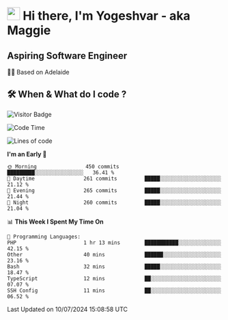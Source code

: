 <h1><img src="https://emojis.slackmojis.com/emojis/images/1531849430/4246/blob-sunglasses.gif?1531849430" width="30"/> Hi there, I'm Yogeshvar - aka Maggie</h1>

## Aspiring Software Engineer
🏂🏻  Based on Adelaide 

## 🛠 When & What do I code ?  

![Visitor Badge](https://visitor-badge.feriirawann.repl.co?username=yogeshvar&repo=yogeshvar&label=Visitors&style=plastic&color=%23457BFF&contentType=svg)

<!--START_SECTION:waka-->
![Code Time](http://img.shields.io/badge/Code%20Time-2%2C908%20hrs%2010%20mins-blue)

![Lines of code](https://img.shields.io/badge/From%20Hello%20World%20I%27ve%20Written-4.2%20million%20lines%20of%20code-blue)

**I'm an Early 🐤** 

```text
🌞 Morning                450 commits         █████████░░░░░░░░░░░░░░░░   36.41 % 
🌆 Daytime                261 commits         █████░░░░░░░░░░░░░░░░░░░░   21.12 % 
🌃 Evening                265 commits         █████░░░░░░░░░░░░░░░░░░░░   21.44 % 
🌙 Night                  260 commits         █████░░░░░░░░░░░░░░░░░░░░   21.04 % 
```


📊 **This Week I Spent My Time On** 

```text
💬 Programming Languages: 
PHP                      1 hr 13 mins        ███████████░░░░░░░░░░░░░░   42.15 % 
Other                    40 mins             ██████░░░░░░░░░░░░░░░░░░░   23.16 % 
Bash                     32 mins             █████░░░░░░░░░░░░░░░░░░░░   18.47 % 
TypeScript               12 mins             ██░░░░░░░░░░░░░░░░░░░░░░░   07.07 % 
SSH Config               11 mins             ██░░░░░░░░░░░░░░░░░░░░░░░   06.52 % 
```


 Last Updated on 10/07/2024 15:08:58 UTC
<!--END_SECTION:waka-->
